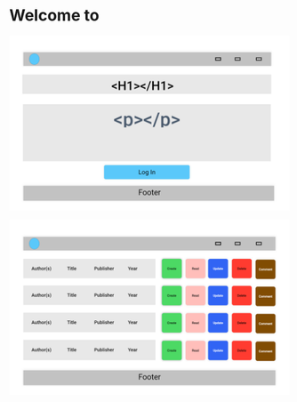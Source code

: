 # Welcome to 




![Landing Page](./static/images/landing_page_1.png)


![CRUD Page](./static/images/crud.png)
